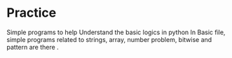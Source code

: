 # Practice

Simple programs to help Understand the basic logics in python
In Basic file, simple programs related to strings, array, number problem, bitwise and pattern are there . 
